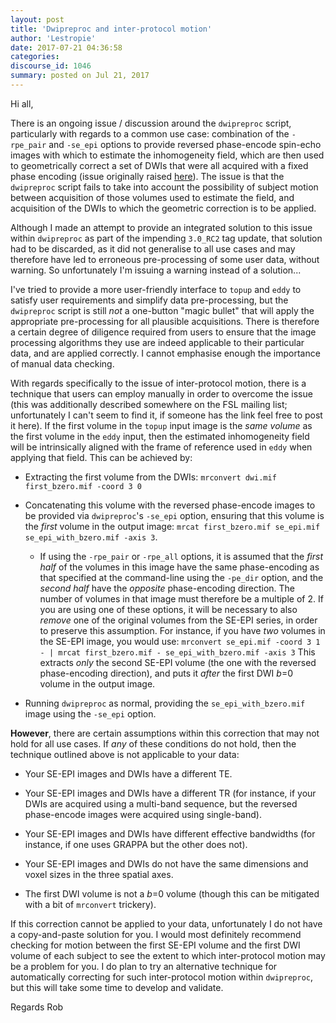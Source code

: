 ```yaml
---
layout: post
title: 'Dwipreproc and inter-protocol motion'
author: 'Lestropie'
date: 2017-07-21 04:36:58
categories:
discourse_id: 1046
summary: posted on Jul 21, 2017
---
```

Hi all,

There is an ongoing issue / discussion around the `dwipreproc` script, particularly with regards to a common use case: combination of the `-rpe_pair` and `-se_epi` options to provide reversed phase-encode spin-echo images with which to estimate the inhomogeneity field, which are then used to geometrically correct a set of DWIs that were all acquired with a fixed phase encoding (issue originally raised [here](http://community.mrtrix.org/t/dwipreproc-register-fieldmap-to-dwi-other-questions/621)). The issue is that the `dwipreproc` script fails to take into account the possibility of subject motion between acquisition of those volumes used to estimate the field, and acquisition of the DWIs to which the geometric correction is to be applied.

Although I made an attempt to provide an integrated solution to this issue within `dwipreproc` as part of the impending `3.0_RC2` tag update, that solution had to be discarded, as it did not generalise to all use cases and may therefore have led to erroneous pre-processing of some user data, without warning. So unfortunately I'm issuing a warning instead of a solution...

I've tried to provide a more user-friendly interface to `topup` and `eddy` to satisfy user requirements and simplify data pre-processing, but the `dwipreproc` script is still *not* a one-button "magic bullet" that will apply the appropriate pre-processing for all plausible acquisitions. There is therefore a certain degree of diligence required from users to ensure that the image processing algorithms they use are indeed applicable to their particular data, and are applied correctly. I cannot emphasise enough the importance of manual data checking.

With regards specifically to the issue of inter-protocol motion, there is a technique that users can employ manually in order to overcome the issue (this was additionally described somewhere on the FSL mailing list; unfortunately I can't seem to find it, if someone has the link feel free to post it here). If the first volume in the `topup` input image is the *same volume* as the first volume in the `eddy` input, then the estimated inhomogeneity field will be intrinsically aligned with the frame of reference used in `eddy` when applying that field. This can be achieved by:

- Extracting the first volume from the DWIs: `mrconvert dwi.mif first_bzero.mif -coord 3 0`

- Concatenating this volume with the reversed phase-encode images to be provided via `dwipreproc`'s `-se_epi` option, ensuring that this volume is the *first* volume in the output image: `mrcat first_bzero.mif se_epi.mif se_epi_with_bzero.mif -axis 3`.

  - If using the `-rpe_pair` or `-rpe_all` options, it is assumed that the *first half* of the volumes in this image have the same phase-encoding as that specified at the command-line using the `-pe_dir` option, and the *second half* have the *opposite* phase-encoding direction. The number of volumes in that image must therefore be a multiple of 2. If you are using one of these options, it will be necessary to also *remove* one of the original volumes from the SE-EPI series, in order to preserve this assumption.
For instance, if you have *two* volumes in the SE-EPI image, you would use:
`mrconvert se_epi.mif -coord 3 1 - | mrcat first_bzero.mif - se_epi_with_bzero.mif -axis 3`
This extracts *only* the second SE-EPI volume (the one with the reversed phase-encoding direction), and puts it *after* the first DWI *b*=0 volume in the output image.

- Running `dwipreproc` as normal, providing the `se_epi_with_bzero.mif` image using the `-se_epi` option.

**However**, there are certain assumptions within this correction that may not hold for all use cases. If *any* of these conditions do not hold, then the technique outlined above is not applicable to your data:

- Your SE-EPI images and DWIs have a different TE.

- Your SE-EPI images and DWIs have a different TR (for instance, if your DWIs are acquired using a multi-band sequence, but the reversed phase-encode images were acquired using single-band).

- Your SE-EPI images and DWIs have different effective bandwidths (for instance, if one uses GRAPPA but the other does not).

- Your SE-EPI images and DWIs do not have the same dimensions and voxel sizes in the three spatial axes.

- The first DWI volume is not a *b*=0 volume (though this can be mitigated with a bit of `mrconvert` trickery).

If this correction cannot be applied to your data, unfortunately I do not have a copy-and-paste solution for you. I would most definitely recommend checking for motion between the first SE-EPI volume and the first DWI volume of each subject to see the extent to which inter-protocol motion may be a problem for you. I do plan to try an alternative technique for automatically correcting for such inter-protocol motion within `dwipreproc`, but this will take some time to develop and validate.

Regards
Rob
            